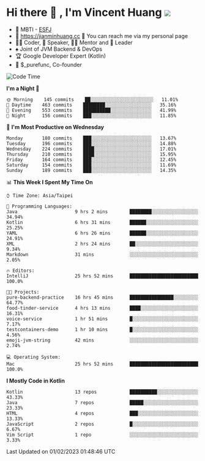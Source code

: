 # Hi there 👋 , I'm Vincent Huang ![](https://komarev.com/ghpvc/?username=Jian-Min-Huang)
- 👀 MBTI - [ESFJ](https://www.16personalities.com/esfj-personality)
- 💎 https://jianminhuang.cc 🙋 You can reach me via my personal page
- 👨‍💻 Coder, 🎤 Speaker, 👨‍🏫 Mentor and 🚀 Leader
- ♠️ Joint of JVM Backend & DevOps
- 🏆 Google Developer Expert (Kotlin)
- 💼 $_purefunc, Co-founder

<!--START_SECTION:waka-->
![Code Time](http://img.shields.io/badge/Code%20Time-1%2C509%20hrs%2035%20mins-blue)

**I'm a Night 🦉** 

```text
🌞 Morning    145 commits    ██░░░░░░░░░░░░░░░░░░░░░░░   11.01% 
🌆 Daytime    463 commits    ████████░░░░░░░░░░░░░░░░░   35.16% 
🌃 Evening    553 commits    ██████████░░░░░░░░░░░░░░░   41.99% 
🌙 Night      156 commits    ███░░░░░░░░░░░░░░░░░░░░░░   11.85%

```
📅 **I'm Most Productive on Wednesday** 

```text
Monday       180 commits    ███░░░░░░░░░░░░░░░░░░░░░░   13.67% 
Tuesday      196 commits    ███░░░░░░░░░░░░░░░░░░░░░░   14.88% 
Wednesday    224 commits    ████░░░░░░░░░░░░░░░░░░░░░   17.01% 
Thursday     210 commits    ████░░░░░░░░░░░░░░░░░░░░░   15.95% 
Friday       164 commits    ███░░░░░░░░░░░░░░░░░░░░░░   12.45% 
Saturday     154 commits    ███░░░░░░░░░░░░░░░░░░░░░░   11.69% 
Sunday       189 commits    ███░░░░░░░░░░░░░░░░░░░░░░   14.35%

```


📊 **This Week I Spent My Time On** 

```text
⌚︎ Time Zone: Asia/Taipei

💬 Programming Languages: 
Java                     9 hrs 2 mins        ████████░░░░░░░░░░░░░░░░░   34.94% 
Kotlin                   6 hrs 31 mins       ██████░░░░░░░░░░░░░░░░░░░   25.25% 
YAML                     6 hrs 26 mins       ██████░░░░░░░░░░░░░░░░░░░   24.91% 
XML                      2 hrs 24 mins       ██░░░░░░░░░░░░░░░░░░░░░░░   9.34% 
Markdown                 31 mins             ░░░░░░░░░░░░░░░░░░░░░░░░░   2.05%

🔥 Editors: 
IntelliJ                 25 hrs 52 mins      █████████████████████████   100.0%

🐱‍💻 Projects: 
pure-backend-practice    16 hrs 45 mins      ████████████████░░░░░░░░░   64.77% 
food-tinder-service      4 hrs 13 mins       ████░░░░░░░░░░░░░░░░░░░░░   16.31% 
voice-service            1 hr 51 mins        █░░░░░░░░░░░░░░░░░░░░░░░░   7.17% 
testcontainers-demo      1 hr 10 mins        █░░░░░░░░░░░░░░░░░░░░░░░░   4.56% 
emoji-jvm-string         42 mins             ░░░░░░░░░░░░░░░░░░░░░░░░░   2.74%

💻 Operating System: 
Mac                      25 hrs 52 mins      █████████████████████████   100.0%

```

**I Mostly Code in Kotlin** 

```text
Kotlin                   13 repos            ██████████░░░░░░░░░░░░░░░   43.33% 
Java                     7 repos             █████░░░░░░░░░░░░░░░░░░░░   23.33% 
HTML                     4 repos             ███░░░░░░░░░░░░░░░░░░░░░░   13.33% 
JavaScript               2 repos             █░░░░░░░░░░░░░░░░░░░░░░░░   6.67% 
Vim Script               1 repo              ░░░░░░░░░░░░░░░░░░░░░░░░░   3.33%

```



 Last Updated on 01/02/2023 01:48:46 UTC
<!--END_SECTION:waka-->
